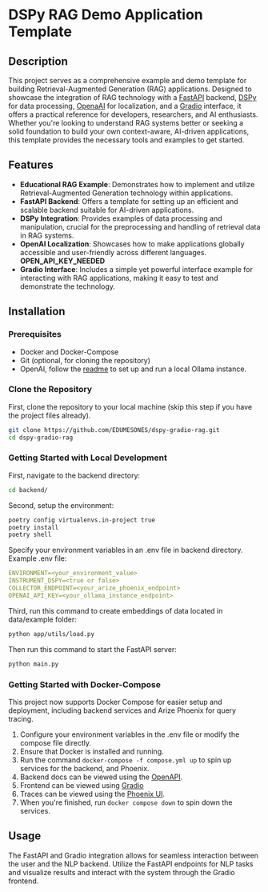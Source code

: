 # DSPy RAG Demo Application Template

## Description 
This project serves as a comprehensive example and demo template for building Retrieval-Augmented Generation (RAG) applications. Designed to showcase the integration of RAG technology with a [FastAPI](https://github.com/tiangolo/fastapi) backend, [DSPy](https://github.com/stanfordnlp/dspy) for data processing, [OpenaAI](https://github.com/openAI) for localization, and a [Gradio](https://github.com/gradio-app/gradio) interface, it offers a practical reference for developers, researchers, and AI enthusiasts. Whether you're looking to understand RAG systems better or seeking a solid foundation to build your own context-aware, AI-driven applications, this template provides the necessary tools and examples to get started.

## Features
- **Educational RAG Example**: Demonstrates how to implement and utilize Retrieval-Augmented Generation technology within applications.
- **FastAPI Backend**: Offers a template for setting up an efficient and scalable backend suitable for AI-driven applications.
- **DSPy Integration**: Provides examples of data processing and manipulation, crucial for the preprocessing and handling of retrieval data in RAG systems.
- **OpenAI Localization**: Showcases how to make applications globally accessible and user-friendly across different languages. **OPEN_API_KEY_NEEDED**
- **Gradio Interface**: Includes a simple yet powerful interface example for interacting with RAG applications, making it easy to test and demonstrate the technology.

## Installation

### Prerequisites

- Docker and Docker-Compose
- Git (optional, for cloning the repository)
- OpenAI,  follow the [readme](https://github.com/openAI) to set up and run a local Ollama instance.

### Clone the Repository

First, clone the repository to your local machine (skip this step if you have the project files already).

```bash
git clone https://github.com/EDUMESONES/dspy-gradio-rag.git
cd dspy-gradio-rag
```
### Getting Started with Local Development

First, navigate to the backend directory:
```bash
cd backend/
```

Second, setup the environment:

```bash
poetry config virtualenvs.in-project true
poetry install
poetry shell
```
Specify your environment variables in an .env file in backend directory.
Example .env file:
```yml
ENVIRONMENT=<your_environment_value>
INSTRUMENT_DSPY=<true or false>
COLLECTOR_ENDPOINT=<your_arize_phoenix_endpoint>
OPENAI_API_KEY=<your_ollama_instance_endpoint>
```
Third, run this command to create embeddings of data located in data/example folder:
```bash
python app/utils/load.py
```

Then run this command to start the FastAPI server:
```bash
python main.py
```

### Getting Started with Docker-Compose
This project now supports Docker Compose for easier setup and deployment, including backend services and Arize Phoenix for query tracing. 

1. Configure your environment variables in the .env file or modify the compose file directly.
2. Ensure that Docker is installed and running.
3. Run the command `docker-compose -f compose.yml up` to spin up services for the backend, and Phoenix.
4. Backend docs can be viewed using the [OpenAPI](http://0.0.0.0:8000/docs).
5. Frontend can be viewed using [Gradio](http://0.0.0.0:8000/gradio)
6. Traces can be viewed using the [Phoenix UI](http://0.0.0.0:6006).
7. When you're finished, run `docker compose down` to spin down the services.

## Usage

The FastAPI and Gradio integration allows for seamless interaction between the user and the NLP backend. Utilize the FastAPI endpoints for NLP tasks and visualize results and interact with the system through the Gradio frontend.
